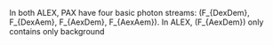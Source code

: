 In both ALEX, PAX have four basic photon streams: 
\(F_{DexDem}, F_{DexAem}, F_{AexDem}, F_{AexAem}\).
In ALEX, \(F_{AexDem}\) only contains only background 

